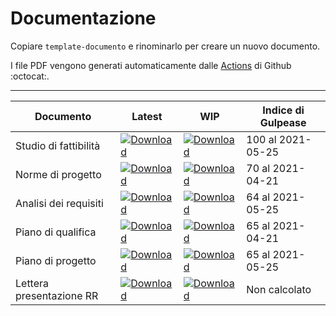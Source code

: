# Documentazione

Copiare `template-documento` e rinominarlo per creare un nuovo documento.

I file PDF vengono generati automaticamente dalle [Actions](https://github.com/CodeOfDutyJS/documentazione/actions) di Github :octocat:.

----

|Documento| Latest | WIP | Indice di Gulpease |
|-|-|-|-|
|Studio di fattibilità|[![Download](https://img.shields.io/badge/⏬%20RR-Studio%20di%20fattibilità-green)](https://github.com/CodeOfDutyJS/documentazione/releases/download/revisione-requisiti/studio-di-fattibilita.pdf)|[![Download](https://img.shields.io/badge/⏬%20WIP-Studio%20di%20fattibilità-orange)](https://github.com/CodeOfDutyJS/documentazione/releases/download/wip%2Fstudio-di-fattibilita/studio-di-fattibilita.pdf)| <!-- GULP_studio-di-fattibilita -->100 al 2021-05-25<!-- end --> |
|Norme di progetto|[![Download](https://img.shields.io/badge/⏬%20RR-Norme%20di%20progetto-green)](https://github.com/CodeOfDutyJS/documentazione/releases/download/revisione-requisiti/norme-di-progetto.pdf)|[![Download](https://img.shields.io/badge/⏬%20WIP-Norme%20di%20progetto-orange)](https://github.com/CodeOfDutyJS/documentazione/releases/download/wip%2Fnorme-di-progetto/norme-di-progetto.pdf)| <!-- GULP_norme-di-progetto -->70 al 2021-04-21<!-- end --> |
|Analisi dei requisiti|[![Download](https://img.shields.io/badge/⏬%20RR-Analisi%20dei%20requisiti-green)](https://github.com/CodeOfDutyJS/documentazione/releases/download/revisione-requisiti/analisi-dei-requisiti.pdf)|[![Download](https://img.shields.io/badge/⏬%20WIP-Analisi%20dei%20requisiti-orange)](https://github.com/CodeOfDutyJS/documentazione/releases/download/wip%2Fanalisi-dei-requisiti/analisi-dei-requisiti.pdf)| <!-- GULP_analisi-dei-requisiti -->64 al 2021-05-25<!-- end --> |
|Piano di qualifica|[![Download](https://img.shields.io/badge/⏬%20RR-Piano%20di%20qualifica-green)](https://github.com/CodeOfDutyJS/documentazione/releases/download/revisione-requisiti/piano-di-qualifica.pdf)|[![Download](https://img.shields.io/badge/⏬%20WIP-Piano%20di%20qualifica-orange)](https://github.com/CodeOfDutyJS/documentazione/releases/download/wip%2Fpiano-di-qualifica/piano-di-qualifica.pdf)| <!-- GULP_piano-di-qualifica -->65 al 2021-04-21<!-- end --> |
|Piano di progetto|[![Download](https://img.shields.io/badge/⏬%20RR-Piano%20di%20progetto-green)](https://github.com/CodeOfDutyJS/documentazione/releases/download/revisione-requisiti/piano-di-progetto.pdf)|[![Download](https://img.shields.io/badge/⏬%20WIP-Piano%20di%20progetto-orange)](https://github.com/CodeOfDutyJS/documentazione/releases/download/wip%2Fpiano-di-progetto/piano-di-progetto.pdf)| <!-- GULP_piano-di-progetto -->65 al 2021-05-25<!-- end --> |
|Lettera presentazione RR|[![Download](https://img.shields.io/badge/⏬%20RR-lettera%20presentazione-green)]()|[![Download](https://img.shields.io/badge/⏬%20WIP-lettera%20presentazione-orange)](https://github.com/CodeOfDutyJS/documentazione/releases/download/lettera-RR/lettera-presentazione-RR.pdf)| Non calcolato |
